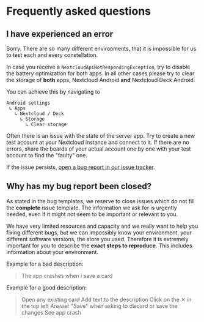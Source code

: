 # Frequently asked questions

## I have experienced an error

Sorry. There are so many different environments, that it is impossible for us to test each and every constellation.

In case you receive a `NextcloudApiNotRespondingException`, try to disable the battery optimization for both apps.
In all other cases please try  to clear the storage of **both** apps, Nextcloud Android **and** Nextcloud Deck Android.

You can achieve this by navigating to

```
Android settings
 ↳ Apps
   ↳ Nextcloud / Deck
     ↳ Storage
       ↳ Clear storage
```

Often there is an issue with the state of the server app. Try to create a new test account at your Nextcloud instance and connect to it. If there are no errors, share the boards of your actual account one by one with your test account to find the "faulty" one.

If the issue persists, [open a bug report in our issue tracker](https://github.com/stefan-niedermann/nextcloud-deck/issues/new?assignees=&labels=bug&template=bug_report.md&title=).

## Why has my bug report been closed?

As stated in the bug templates, we reserve to close issues which do not fill the **complete** issue template. The information we ask for is urgently needed, even if it might not seem to be important or relevant to you.

We have very limited resources and capacity and we really want to help you fixing different bugs, but we can impossibly know your environment, your different software versions, the store you used.
Therefore it is extremely important for you to describe the **exact steps to reproduce**. This includes information about your environment.

Example for a bad description:

> The app crashes when i save a card

Example for a good description:

> Open any existing card
> Add text to the description
> Click on the ✕ in the top left
> Answer "Save" when asking to discard or save the changes
> See app crash